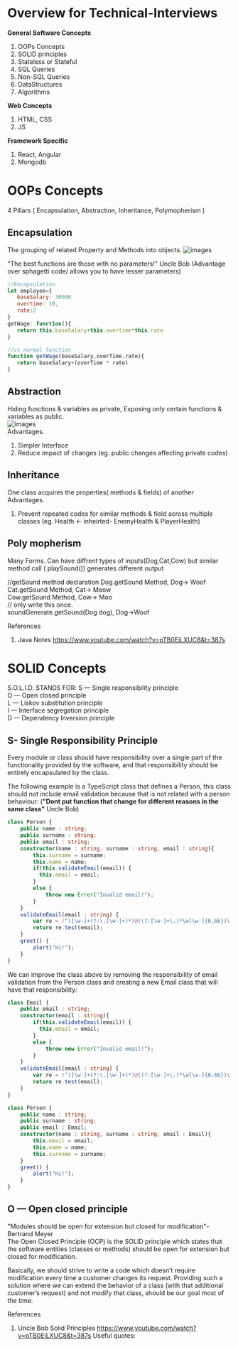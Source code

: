 # Overview for Technical-Interviews
**General Software Concepts**
1. OOPs Concepts
2. SOLID principles
3. Stateless or Stateful 
4. SQL Queries
5. Non-SQL Queries
6. DataStructures 
7. Algorithms  
   
**Web Concepts**  
1. HTML, CSS
2. JS  
  
**Framework Specific**  
1. React, Angular
2. Mongodb


# OOPs Concepts
4 Pillars  ( Encapsulation, Abstraction, Inheritance, Polymopherism )
## Encapsulation
   The grouping of related Property and Methods into objects. 
   ![images](https://github.com/KennySoh/Technical-Interview/blob/master/encapsulations.PNG)
     
   "The best functions are those with no parameters!" Uncle Bob (Advantage over sphagetti code/ allows you to have lesser parameters)

```javascript
//Encapsulation 
let employee={
   baseSalary: 30000
   overtime: 10, 
   rate:2
}
getWage: function(){
   return this.baseSalary+this.overtime*this.rate
}

//vs normal function
function getWage(baseSalary,overTime,rate){
   return baseSalary+(overTime * rate)
}

```
## Abstraction
Hiding functions & variables as private, Exposing only certain functions & variables as public.  
![images](https://github.com/KennySoh/Technical-Interview/blob/master/encapsulations.PNG)  
Advantages.
1. Simpler Interface
2. Reduce impact of changes (eg. public changes affecting private codes)  
## Inheritance 
One class acquires the properties( methods & fields) of another  
Advantages.  
1.  Prevent repeated codes for similar methods & field across multiple classes (eg. Health <- inheirted- EnemyHealth & PlayerHealth)
## Poly mopherism 
Many Forms. Can have diffrent types of inputs(Dog,Cat,Cow) but similar method call ( playSound()) generates different output

//getSound method declaration 
Dog.getSound Method, Dog-> Woof  
Cat.getSound Method, Cat-> Meow  
Cow.getSound Method, Cow-> Moo  
// only write this once.  
soundGenerate.getSound(Dog dog), Dog->Woof
  
  
References  
1. Java Notes https://www.youtube.com/watch?v=pTB0EiLXUC8&t=387s
# SOLID Concepts
S.O.L.I.D. STANDS FOR: 
S — Single responsibility principle  
O — Open closed principle  
L — Liskov substitution principle  
I — Interface segregation principle  
D — Dependency Inversion principle  


## S- Single Responsibility Principle  
Every module or class should have responsibility over a single part of the functionality provided by the software, and that responsibility should be entirely encapsulated by the class.   
  
The following example is a TypeScript class that defines a Person, this class should not include email validation because that is not related with a person behaviour: (**"Dont put function that change for different reasons in the same class"** Uncle Bob) 
```typescript
class Person {
    public name : string;
    public surname : string;
    public email : string;
    constructor(name : string, surname : string, email : string){
        this.surname = surname;
        this.name = name;
        if(this.validateEmail(email)) {
          this.email = email;
        }
        else {
            throw new Error("Invalid email!");
        }
    }
    validateEmail(email : string) {
        var re = /^([\w-]+(?:\.[\w-]+)*)@((?:[\w-]+\.)*\w[\w-]{0,66})\.([a-z]{2,6}(?:\.[a-z]{2})?)$/i;
        return re.test(email);
    }
    greet() {
        alert("Hi!");
    }
}
```

We can improve the class above by removing the responsibility of email validation from the Person class and creating a new Email class that will have that responsibility:
```typescript
class Email {
    public email : string;
    constructor(email : string){
        if(this.validateEmail(email)) {
          this.email = email;
        }
        else {
            throw new Error("Invalid email!");
        }        
    }
    validateEmail(email : string) {
        var re = /^([\w-]+(?:\.[\w-]+)*)@((?:[\w-]+\.)*\w[\w-]{0,66})\.([a-z]{2,6}(?:\.[a-z]{2})?)$/i;
        return re.test(email);
    }
}

class Person {
    public name : string;
    public surname : string;
    public email : Email;
    constructor(name : string, surname : string, email : Email){
        this.email = email;
        this.name = name;
        this.surname = surname;
    }
    greet() {
        alert("Hi!");
    }
}
```
## O — Open closed principle     
"Modules should be open for extension but closed for modification"-Bertrand Meyer  
The Open Closed Principle (OCP) is the SOLID principle which states that the software entities (classes or methods) should be open for extension but closed for modification.  
  
Basically, we should strive to write a code which doesn’t require modification every time a customer changes its request. Providing such a solution where we can extend the behavior of a class (with that additional customer’s request) and not modify that class, should be our goal most of the time.


References  
1. Uncle Bob Solid Principles https://www.youtube.com/watch?v=pTB0EiLXUC8&t=387s
Useful quotes: 

